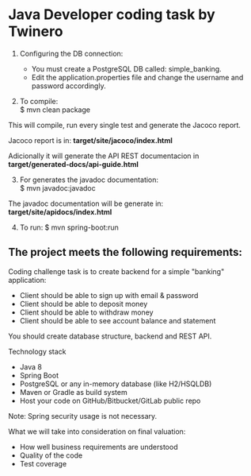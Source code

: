 # Java Developer coding task by Twinero

1) Configuring the DB connection:<br>
	- You must create a PostgreSQL DB called: simple_banking.<br>
	- Edit the application.properties file and change the username and password accordingly.
	
2) To compile:<br>
    $ mvn clean package

This will compile, run every single test and generate the Jacoco report.

Jacoco  report is in: <b>target/site/jacoco/index.html</b>

Adicionally it will generate the API REST documentacion in <b>target/generated-docs/api-guide.html</b>

3) For generates the javadoc documentation:<br>
$ mvn javadoc:javadoc

The javadoc documentation will be generate in: <b>target/site/apidocs/index.html</b>

4) To run:
	$ mvn spring-boot:run

## The project meets the following requirements:

Coding challenge task is to create backend for a simple "banking" application:
* Client should be able to sign up with email & password
* Client should be able to deposit money
* Client should be able to withdraw money
* Client should be able to see account balance and statement

You should create database structure, backend and REST API.

Technology stack
* Java 8
* Spring Boot
* PostgreSQL or any in-memory database (like H2/HSQLDB)
* Maven or Gradle as build system
* Host your code on GitHub/Bitbucket/GitLab public repo

Note: Spring security usage is not necessary.

What we will take into consideration on final valuation:
- How well business requirements are understood
- Quality of the code
- Test coverage
